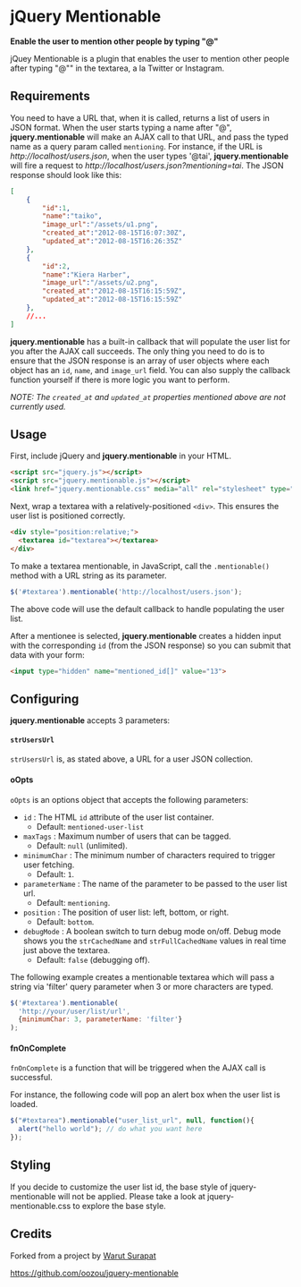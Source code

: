 # jQuery Mentionable
**Enable the user to mention other people by typing "@"**

jQuey Mentionable is a plugin that enables the user to mention other people after
typing "@"" in the textarea, a la Twitter or Instagram.
<!---
@todo
The example of jquery-mentionable can be found
[here](http://jquery-mentionable.ap01.aws.af.cm)
-->

## Requirements
You need to have a URL that, when it is called, returns a list of users in JSON format.
When the user starts typing a name after "@", **jquery.mentionable** will make an AJAX call to that
URL, and pass the typed name as a query param called `mentioning`. For instance, if the URL
is *http://localhost/users.json*, when the user types '@tai', **jquery.mentionable** will fire
a request to *http://localhost/users.json?mentioning=tai*. The JSON response should look
like this:
```json
[
    {
        "id":1,
        "name":"taiko",
        "image_url":"/assets/u1.png",
        "created_at":"2012-08-15T16:07:30Z",
        "updated_at":"2012-08-15T16:26:35Z"
    },
    {
        "id":2,
        "name":"Kiera Harber",
        "image_url":"/assets/u2.png",
        "created_at":"2012-08-15T16:15:59Z",
        "updated_at":"2012-08-15T16:15:59Z"
    },
    //...
]
```

**jquery.mentionable** has a built-in callback that will populate the
user list for you after the AJAX call succeeds. The only thing you
need to do is to ensure that the JSON response is an array of user objects
where each object has an `id`, `name`, and `image_url` field. You can also
supply the callback function yourself if there is more logic
you want to perform.

*NOTE: The `created_at` and `updated_at` properties mentioned above are not currently used.*

## Usage
First, include jQuery and **jquery.mentionable** in your HTML.
```html
<script src="jquery.js"></script>
<script src="jquery.mentionable.js"></script>
<link href="jquery.mentionable.css" media="all" rel="stylesheet" type="text/css">
```
Next, wrap a textarea with a relatively-positioned `<div>`. This ensures the user list
is positioned correctly.
```html
<div style="position:relative;">
  <textarea id="textarea"></textarea>
</div>
```
To make a textarea mentionable, in JavaScript, call the `.mentionable()` method with a URL string as its parameter.
```JavaScript
$('#textarea').mentionable('http://localhost/users.json');
```
The above code will use the default callback to handle populating the user list.

After a mentionee is selected, **jquery.mentionable** creates a hidden input with the corresponding `id`
(from the JSON response) so you can submit that data with your form:
```html
<input type="hidden" name="mentioned_id[]" value="13">
```

## Configuring

**jquery.mentionable** accepts 3 parameters:

#### `strUsersUrl`
`strUsersUrl` is, as stated above, a URL for a user JSON collection.

#### oOpts
`oOpts` is an options object that accepts the following parameters:
* `id` : The HTML `id` attribute of the user list container.
  * Default: `mentioned-user-list`
* `maxTags` : Maximum number of users that can be tagged.
  * Default: `null` (unlimited).
* `minimumChar` : The minimum number of characters required to trigger user fetching.
  * Default: `1`.
* `parameterName` : The name of the parameter to be passed to the user list url.
  * Default: `mentioning`.
* `position` : The position of user list: left, bottom, or right.
  * Default: `bottom`.
* `debugMode` : A boolean switch to turn debug mode on/off. Debug mode shows you the `strCachedName` and `strFullCachedName` values in real time just above the textarea.
  * Default: `false` (debugging off).

The following example creates a mentionable textarea which will pass a string via 'filter' query parameter when 3 or more characters are typed.
```JavaScript
$('#textarea').mentionable(
  'http://your/user/list/url',
  {minimumChar: 3, parameterName: 'filter'}
);
```

#### fnOnComplete
`fnOnComplete` is a function that will be triggered when the AJAX call is successful.

For instance, the following code will pop an alert box when the user list is loaded.
```JavaScript
$("#textarea").mentionable("user_list_url", null, function(){
  alert("hello world"); // do what you want here
});
```

## Styling

If you decide to customize the user list id, the base style of jquery-mentionable will not be applied.
Please take a look at jquery-mentionable.css to explore the base style.

## Credits
Forked from a project by [Warut Surapat](https://github.com/swarut)

https://github.com/oozou/jquery-mentionable